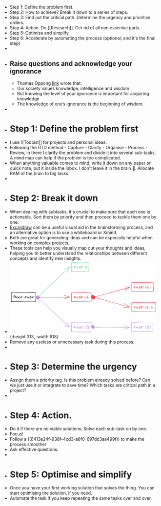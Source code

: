 - Step 1: Define the problem first.
- Step 2: How to achieve? Break it down to a series of steps.
- Step 3: Find out the critical path. Determine the urgency and prioritise orders.
- Step 4: Action. Do [[Research]]. Get rid of all non essential parts.
- Step 5: Optimise and simplify
- Step 6: Accelerate by automating the process (optional; and it's the final step)
-
- ## Raise questions and acknowledge your ignorance
	- Thomas Oppong [link](https://medium.com/personal-growth/seeking-wisdom-lessons-on-becoming-an-outstanding-thinker-e9668079a939) wrote that:
	- Our society values knowledge, intelligence and wisdom
	- But knowing the level of your ignorance is important for acquiring knowledge
	- The knowledge of one’s ignorance is the beginning of wisdom.
-
- # Step 1: Define the problem first
- I use [[Todoist]] for projects and personal ideas.
- Following the GTD method - Capture - Clarify - Organise - Process - Review, in there I clarify the problem and divide it into several sub-tasks. A mind map can help if the problem is too complicated.
- When anything valuable comes to mind, write it down on any paper or quick note, put it inside the Inbox. I don't leave it in the brain 🧠. Allocate RAM of the brain to big tasks.
-
- # Step 2: Break it down
- When dealing with subtasks, it's crucial to make sure that each one is actionable. Sort them by priority and then proceed to tackle them one by one.
- [Excalidraw](https://excalidraw.com/) can be a useful visual aid in the brainstorming process, and an alternative option is to use a whiteboard or Xmind.
- Both are great for generating ideas and can be especially helpful when working on complex projects.
- These tools can help you visually map out your thoughts and ideas, helping you to better understand the relationships between different concepts and identify new insights.
- ![117548665-71dd8e80-b036-11eb-8a45-4169fdd7cc05.png](../assets/117548665-71dd8e80-b036-11eb-8a45-4169fdd7cc05_1679541672229_0.png){:height 313, :width 618}
- Remove any useless or unnecessary task during this process.
-
- # Step 3: Determine the urgency
- Assign them a priority tag. Is this problem already solved before? Can we just use it or integrate to save time? Which tasks are critical path in a project?
-
- # Step 4: Action.
- Do it if there are no viable solutions. Solve each sub-task on by one.
- Focus!
- Follow a ((6413e24f-938f-4cd3-a8f0-697dd3aa499f)) to make the process smoother
- Ask effective questions.
-
- # Step 5: Optimise and simplify
- Once you have your first working solution that solves the thing. You can start optimising the solution, if you need.
- Automate the task if you keep repeating the same tasks over and over.